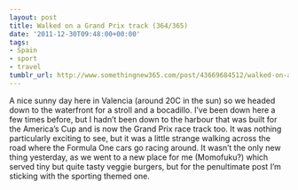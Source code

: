 ```yaml
---
layout: post
title: Walked on a Grand Prix track (364/365)
date: '2011-12-30T09:48:00+00:00'
tags:
- Spain
- sport
- travel
tumblr_url: http://www.somethingnew365.com/post/43669684512/walked-on-a-grand-prix-track-364365
---
```

A nice sunny day here in Valencia (around 20C in the sun) so we headed down to the waterfront for a stroll and a bocadillo.
I’ve been down here a few times before, but I hadn’t been down to the harbour that was built for the America’s Cup and is now the Grand Prix race track too. It was nothing particularly exciting to see, but it was a little strange walking across the road where the Formula One cars go racing around.
It wasn’t the only new thing yesterday, as we went to a new place for me (Momofuku?) which served tiny but quite tasty veggie burgers, but for the penultimate post I’m sticking with the sporting themed one.
